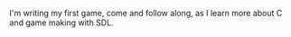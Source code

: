 I'm writing my first game, come and follow along, as I learn more about C and game making with SDL.
